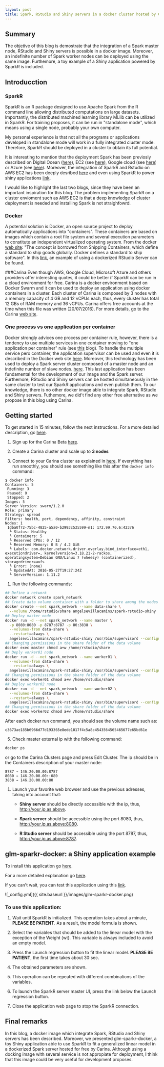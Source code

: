 ```yaml
---
layout: post
title: Spark, RStudio and Shiny servers in a docker cluster hosted by Carina
---
```

## Summary
The objetive of this blog is demostrate that the integration of a Spark master node, RStudio and Shiny servers is possible in a docker image. Moreover, an indefinite number of Spark worker nodes can be deployed using the same image. Furthemore, a toy example of a Shiny application powered by SparkR is included.

## Introducction
### SparkR
SparkR is an R package designed to use Apache Spark from the R command line allowing distributed computations on large datasets. Importantly, the distributed machined learning library MLlib can be utilized in SparkR. For training proposes, it can be run in "standalone mode", which means using a single node, probably your own computer. 

My personal experience is that not all the programs or applications developed in standalone mode will work in a fully integrated cluster mode. Therefore, SparkR should be deployed in a cluster to obtain its full potential. 

It is interesting to mention that the deployment Spark has been previosly described on Digital Ocean ([here](http://www.infolace.com/blog/2015/02/27/create-an-ad-hoc-spark-cluster/)), EC2 (see [here](http://spark.apache.org/docs/latest/ec2-scripts.html)), Google cloud (see [here](https://cloud.google.com/dataproc/)) or Azure (see [here](https://blog.sixeyed.com/spark-on-azure-big-data-made-easy/)). Moreover, the integration of SparkR and Rstudio on AWS EC2 has been deeply desribed [here](http://www.r-bloggers.com/launch-apache-spark-on-aws-ec2-and-initialize-sparkr-using-rstudio/) and even using SparkR to power shiny applications [link](www.r-bloggers.com/using-apache-sparkr-to-power-shiny-applications-part-i/Sp). 

I would like to highlight the last two blogs, since they have been an important inspiration for this blog. The problem implementing SparkR on a cluster envioment such as AWS EC2 is that a deep knowledge of cluster deployment is needed and installing Spark is not straighfowrd.

### Docker
A potential solution is Docker, an open source project to deploy automatically applications into  "containers". These containers are based on images which contain a root file system and several execution parameters to constitute an independent virtualized operating system. From the docker [web site](https://docs.docker.com): "The concept is borrowed from Shipping Containers, which define a standard to ship goods globally. Docker defines a standard to ship software". In this [link](http://code.markedmondson.me/setting-up-scheduled-R-scripts-for-an-analytics-team/), an example of using a dockerized RStudio Server can be found. 

###Carina
Even though AWS, Google Cloud, Microsoft Azure and others providers offer interesting quotes, it could be better if SparkR can be run in a cloud environment for free. Carina is a docker environment based on Docker Swarm and it can be used to deploy an application using docker containers in a cluster. Each cluster of Carina is composed by 3 nodes with a memory capacity of 4 GB and 12 vCPUs each, thus, every cluster has total 12 GBs of RAM memory and 36 vCPUs. Carina offers free accounts at the time when this file was written (20/07/2016). For more details, go to the Carina [web site](https://getcarina.com).

### One process vs one application per container
Docker strongly advices one process per container rule, however, there is a tendency to use multiple services in one container moving to "one application per container" rule (see [this](https://blog.phusion.nl/2015/01/20/baseimage-docker-fat-containers-treating-containers-vms/) blog). To handle the multiple service pero container, the application supervisor can be used and even it is described in the Docker web site [here](https://docs.docker.com/engine/admin/using_supervisord/). Moreover, this technology has been used to deploy a Spark server cluster composed of a master node and an indefinite number of slave nodes. [here](https://www.anchormen.nl/spark-docker/). This last application has been fundamental for the development of our image and the Spark server. Furthemore, RStudio and Shiny servers can be hosted simultaneously in the same cluster to test our SparkR applications and even publish them. To our knowledge, there is no other docker image able to integrate Spark, RStudio and Shiny servers. Futhemore, we did't find any other free alternative as we propose in this blog using Carina.

## Getting started

To get started in 15 minutes, follow the next instructions. For a more detailed description, go [here](https://github.com/angelsevillacamins/spark-rstudio-shiny/wiki/spark-rstudio-shiny-in-detail).

1. Sign up for the Carina Beta [here](https://app.getcarina.com/app/signup).

1. Create a Carina cluster and scale up to **3 nodes**

1. Connect to your Carina cluster as explained in [here](https://getcarina.com/docs/getting-started/getting-started-on-carina/functionality).
If everything has run smoothly, you should see something like this after the `docker info` command:

```
$ docker info
Containers: 5
 Running: 3
 Paused: 0
 Stopped: 2
Images: 5
Server Version: swarm/1.2.0
Role: primary
Strategy: spread
Filters: health, port, dependency, affinity, constraint
Nodes: 1
 1dba0f72-75bc-4825-a5a0-b2993c535599-n1: 172.99.70.6:42376
  └ Status: Healthy
  └ Containers: 5
  └ Reserved CPUs: 0 / 12
  └ Reserved Memory: 0 B / 4.2 GiB
  └ Labels: com.docker.network.driver.overlay.bind_interface=eth1, executiondriver=, kernelversion=3.18.21-2-rackos, operatingsystem=Debian GNU/Linux 7 (wheezy) (containerized), storagedriver=aufs
  └ Error: (none)
  └ UpdatedAt: 2016-05-27T19:27:24Z
  └ ServerVersion: 1.11.2    
```

1. Run the following commands:

```sh      
## Define a network
docker network create spark_network
## Create data volume container with a folder to share among the nodes
docker create --net spark_network --name data-share \
  --volume /home/rstudio/share angelsevillacamins/spark-rstudio-shiny
## Deploy master node
docker run -d --net spark_network --name master \
  -p 8080:8080 -p 8787:8787 -p 80:3838 \
  --volumes-from data-share \
  --restart=always \
  angelsevillacamins/spark-rstudio-shiny /usr/bin/supervisord --configuration=/opt/conf/master.conf
## Changing permissions in the share folder of the data volume
docker exec master chmod a+w /home/rstudio/share
## Deply worker01 node
docker run -d --net spark_network --name worker01 \
  --volumes-from data-share \
  --restart=always \
  angelsevillacamins/spark-rstudio-shiny /usr/bin/supervisord --configuration=/opt/conf/worker.conf
## Changing permissions in the share folder of the data volume
docker exec worker01 chmod a+w /home/rstudio/share
## Deploy worker02 node
docker run -d --net spark_network --name worker02 \
  --volumes-from data-share \
  --restart=always \
  angelsevillacamins/spark-rstudio-shiny /usr/bin/supervisord --configuration=/opt/conf/worker.conf
## Changing permissions in the share folder of the data volume
docker exec worker02 chmod a+w /home/rstudio/share
```

After each docker run command, you should see the volume name such as:

```
c3673ae185b6966d77d193365e8ede1017f4c5a8c4543564565465677e65bd61e
```

5. Check master external ip with the following command:

```sh
docker ps
```
or go to the Carina Clusters page and press Edit Cluster. The ip should be in the Containers description of your master node:

```
8787 → 146.20.00.00:8787
8080 → 146.20.00.00::080
3838 → 146.20.00.00:80
```

1. Launch your favorite web browser and use the previous adresses, taking into account that:

    - **Shiny server** should be directly accessible with the ip, thus, http://your.ip.as.above.

    - **Spark server** should be accessible using the port 8080, thus, http://your.ip.as.above:8080.

    - **R Studio server** should be accessible using the port 8787, thus, http://your.ip.as.above:8787.

## glm-sparkr-docker: a Shiny application example

To install this application go [here](http://angelsevillacamins/spark-rstudio-shiny). 

For a more detailed explanation go [here](http://angelsevillacamins/wiki/glm-sparkr-docker).

If you can't wait, you can test this application using this [link](http://glmsparkrdocker.inbionova.com/).

![_config.yml]({{ site.baseurl }}/images/glm-sparkr-docker.png)

### To use this application:

1. Wait until SparkR is initialized. This operation takes about a minute, **PLEASE BE PATIENT**. As a result, the model formula is shown.

1. Select the variables that should be added to the linear model with the exception of the Weight (wt). This variable is always included to avoid an empty model. 

1. Press the Launch regression button to fit the linear model. 
**PLEASE BE PATIENT**, the first time takes about 30 sec.

1. The obtained parameters are shown.

1. This operation can be repeated with different combinations of the variables.

1. To launch the SparkR server master UI, press the link below the Launch regression button.

1. Close the application web page to stop the SparkR connection.

## Final remarks
In this blog, a docker image which integrate Spark, RStudio and Shiny servers has been described. Moreover, we presented glm-sparkr-docker, a toy Shiny application able to use SparkR to fit a generalized linear model in a dockerized Spark server hosted for free by Carina. Although using a docking image with several service is not appropiate for deployment, I think that this image could be very useful for development proposes.

